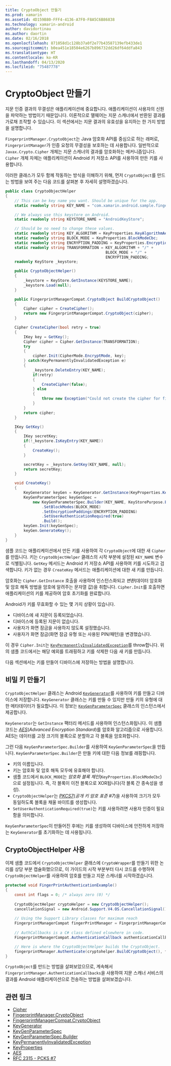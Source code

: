 ```yaml
---
title: CryptoObject 만들기
ms.prod: xamarin
ms.assetid: 4D159B80-FFF4-4136-A7F0-F8A5C6B86838
ms.technology: xamarin-android
author: davidortinau
ms.author: daortin
ms.date: 02/16/2018
ms.openlocfilehash: 871058d1c128b37a0f2e77b43587139efb433de1
ms.sourcegitcommit: b0ea451e18504e6267b896732dd26df64ddfa843
ms.translationtype: HT
ms.contentlocale: ko-KR
ms.lasthandoff: 04/13/2020
ms.locfileid: "75487778"
---
```

# <a name="creating-a-cryptoobject"></a>CryptoObject 만들기

지문 인증 결과의 무결성은 애플리케이션에 중요합니다. 애플리케이션이 사용자의 신원을 파악하는 방법이기 때문입니다. 이론적으로 맬웨어는 지문 스캐너에서 반환된 결과를 가로채 조작할 수 있습니다. 이 섹션에서는 지문 결과의 유효성을 유지하는 한 가지 방법을 설명합니다. 

`FingerprintManager.CryptoObject`는 Java 암호화 API를 중심으로 하는 래퍼로, `FingerprintManager`가 인증 요청의 무결성을 보호하는 데 사용합니다. 일반적으로 `Javax.Crypto.Cipher` 개체는 지문 스캐너의 결과를 암호화하는 메커니즘입니다. `Cipher` 개체 자체는 애플리케이션이 Android 키 저장소 API를 사용하여 만든 키를 사용합니다.

이러한 클래스가 모두 함께 작동하는 방식을 이해하기 위해, 먼저 `CryptoObject`를 만드는 방법을 보여 주는 다음 코드를 살펴본 후 자세히 설명하겠습니다.

```csharp
public class CryptoObjectHelper
{
    // This can be key name you want. Should be unique for the app.
    static readonly string KEY_NAME = "com.xamarin.android.sample.fingerprint_authentication_key";

    // We always use this keystore on Android.
    static readonly string KEYSTORE_NAME = "AndroidKeyStore";

    // Should be no need to change these values.
    static readonly string KEY_ALGORITHM = KeyProperties.KeyAlgorithmAes;
    static readonly string BLOCK_MODE = KeyProperties.BlockModeCbc;
    static readonly string ENCRYPTION_PADDING = KeyProperties.EncryptionPaddingPkcs7;
    static readonly string TRANSFORMATION = KEY_ALGORITHM + "/" +
                                            BLOCK_MODE + "/" +
                                            ENCRYPTION_PADDING;
    readonly KeyStore _keystore;

    public CryptoObjectHelper()
    {
        _keystore = KeyStore.GetInstance(KEYSTORE_NAME);
        _keystore.Load(null);
    }

    public FingerprintManagerCompat.CryptoObject BuildCryptoObject()
    {
        Cipher cipher = CreateCipher();
        return new FingerprintManagerCompat.CryptoObject(cipher);
    }

    Cipher CreateCipher(bool retry = true)
    {
        IKey key = GetKey();
        Cipher cipher = Cipher.GetInstance(TRANSFORMATION);
        try
        {
            cipher.Init(CipherMode.EncryptMode, key);
        } catch(KeyPermanentlyInvalidatedException e)
        {
            _keystore.DeleteEntry(KEY_NAME);
            if(retry)
            {
                CreateCipher(false);
            } else
            {
                throw new Exception("Could not create the cipher for fingerprint authentication.", e);
            }
        }
        return cipher;
    }

    IKey GetKey()
    {
        IKey secretKey;
        if(!_keystore.IsKeyEntry(KEY_NAME))
        {
            CreateKey();
        }

        secretKey = _keystore.GetKey(KEY_NAME, null);
        return secretKey;
    }

    void CreateKey()
    {
        KeyGenerator keyGen = KeyGenerator.GetInstance(KeyProperties.KeyAlgorithmAes, KEYSTORE_NAME);
        KeyGenParameterSpec keyGenSpec =
            new KeyGenParameterSpec.Builder(KEY_NAME, KeyStorePurpose.Encrypt | KeyStorePurpose.Decrypt)
                .SetBlockModes(BLOCK_MODE)
                .SetEncryptionPaddings(ENCRYPTION_PADDING)
                .SetUserAuthenticationRequired(true)
                .Build();
        keyGen.Init(keyGenSpec);
        keyGen.GenerateKey();
    }
}
```

샘플 코드는 애플리케이션에서 만든 키를 사용하여 각 `CryptoObject`에 대한 새 `Cipher`를 만듭니다. 키는 `CryptoObjectHelper` 클래스의 시작 부분에 설정된 `KEY_NAME` 변수로 식별됩니다. `GetKey` 메서드는 Android 키 저장소 API를 사용하여 키를 시도하고 검색합니다. 키가 없는 경우 `CreateKey` 메서드는 애플리케이션에 대한 새 키를 만듭니다.

암호화는 `Cipher.GetInstance` 호출을 사용하여 인스턴스화되고 _변환_(데이터 암호화 및 암호 해독 방법을 암호에 알려주는 문자열 값)을 취합니다. `Cipher.Init`를 호출하면 애플리케이션의 키를 제공하여 암호 초기화를 완료합니다. 

Android가 키를 무효화할 수 있는 몇 가지 상황이 있습니다. 

- 디바이스에 새 지문이 등록되었습니다.
- 디바이스에 등록된 지문이 없습니다.
- 사용자가 화면 잠금을 사용하지 않도록 설정했습니다.
- 사용자가 화면 잠금(화면 잠금 유형 또는 사용된 PIN/패턴)을 변경했습니다.

이 경우 `Cipher.Init`는 [`KeyPermanentlyInvalidatedException`](https://developer.android.com/reference/android/security/keystore/KeyPermanentlyInvalidatedException.html)를 throw합니다. 위의 샘플 코드에서는 해당 예외를 트래핑하고 키를 삭제한 다음 새 키를 만듭니다.

다음 섹션에서는 키를 만들어 디바이스에 저장하는 방법을 설명합니다.

## <a name="creating-a-secret-key"></a>비밀 키 만들기

`CryptoObjectHelper` 클래스는 Android [`KeyGenerator`](xref:Javax.Crypto.KeyGenerator)를 사용하여 키를 만들고 디바이스에 저장합니다. `KeyGenerator` 클래스는 키를 만들 수 있지만 만들 키의 유형에 대한 메타데이터가 필요합니다. 이 정보는 [`KeyGenParameterSpec`](https://developer.android.com/reference/android/security/keystore/KeyGenParameterSpec.html) 클래스의 인스턴스에서 제공합니다. 

`KeyGenerator`는 `GetInstance` 팩터리 메서드를 사용하여 인스턴스화됩니다. 이 샘플 코드는 [_AES_](https://en.wikipedia.org/wiki/Advanced_Encryption_Standard)(_Advanced Encryption Standard_)를 암호화 알고리즘으로 사용합니다. AES는 데이터를 고정 크기의 블록으로 분할하고 각 블록을 암호화합니다.

그런 다음 `KeyGenParameterSpec.Builder`를 사용하여 `KeyGenParameterSpec`을 만듭니다. `KeyGenParameterSpec.Builder`은 만들 키에 대한 다음 정보를 래핑합니다.

- 키의 이름입니다.
- 키는 암호화 및 암호 해독 모두에 유효해야 합니다.
- 샘플 코드에서 `BLOCK_MODE`는 _암호화 블록 체인_(`KeyProperties.BlockModeCbc`)으로 설정됩니다. 즉, 각 블록이 이전 블록으로 XOR됩니다(각 블록 간 종속성을 생성). 
- `CryptoObjectHelper`는 [_PKCS7_](https://tools.ietf.org/html/rfc2315)(_공개 키 암호 표준 #7_)을 사용하여 크기가 모두 동일하도록 블록을 채울 바이트를 생성합니다.
- `SetUserAuthenticationRequired(true)`는 키를 사용하려면 사용자 인증이 필요함을 의미합니다.

`KeyGenParameterSpec`이 만들어진 후에는 키를 생성하여 디바이스에 안전하게 저장하는 `KeyGenerator`를 초기화하는 데 사용됩니다. 

## <a name="using-the-cryptoobjecthelper"></a>CryptoObjectHelper 사용

이제 샘플 코드에서 `CryptoObjectHelper` 클래스에 `CryptoWrapper`를 만들기 위한 논리를 상당 부분 캡슐화했으므로, 이 가이드의 시작 부분부터 다시 코드를 수행하여 `CryptoObjectHelper`를 사용하여 암호를 만들고 지문 스캐너를 시작하겠습니다. 

```csharp
protected void FingerPrintAuthenticationExample()
{
    const int flags = 0; /* always zero (0) */
    
    CryptoObjectHelper cryptoHelper = new CryptoObjectHelper();
    cancellationSignal = new Android.Support.V4.OS.CancellationSignal();
    
    // Using the Support Library classes for maximum reach
    FingerprintManagerCompat fingerPrintManager = FingerprintManagerCompat.From(this);
    
    // AuthCallbacks is a C# class defined elsewhere in code.
    FingerprintManagerCompat.AuthenticationCallback authenticationCallback = new MyAuthCallbackSample(this);

    // Here is where the CryptoObjectHelper builds the CryptoObject. 
    fingerprintManager.Authenticate(cryptohelper.BuildCryptoObject(), flags, cancellationSignal, authenticationCallback, null);
}
```

`CryptoObject`를 만드는 방법을 살펴보았으므로, 계속해서 `FingerprintManager.AuthenticationCallbacks`을 사용하여 지문 스캐너 서비스의 결과를 Android 애플리케이션으로 전송하는 방법을 살펴보겠습니다.

## <a name="related-links"></a>관련 링크

- [Cipher](xref:Javax.Crypto.Cipher)
- [FingerprintManager.CryptoObject](https://developer.android.com/reference/android/hardware/fingerprint/FingerprintManager.CryptoObject.html)
- [FingerprintManagerCompat.CryptoObject](https://developer.android.com/reference/android/support/v4/hardware/fingerprint/FingerprintManagerCompat.CryptoObject.html)
- [KeyGenerator](xref:Javax.Crypto.KeyGenerator)
- [KeyGenParameterSpec](https://developer.android.com/reference/android/security/keystore/KeyGenParameterSpec.html)
- [KeyGenParameterSpec.Builder](https://developer.android.com/reference/android/security/keystore/KeyGenParameterSpec.Builder.html)
- [KeyPermanentlyInvalidatedException](https://developer.android.com/reference/android/security/keystore/KeyPermanentlyInvalidatedException.html)
- [KeyProperties](https://developer.android.com/reference/android/security/keystore/KeyProperties.html)
- [AES](https://en.wikipedia.org/wiki/Advanced_Encryption_Standard)
- [RFC 2315 - PCKS #7](https://tools.ietf.org/html/rfc2315)

